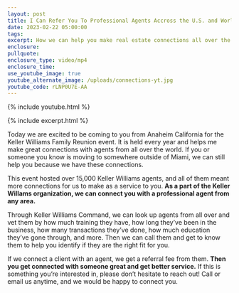 ```yaml
---
layout: post
title: I Can Refer You To Professional Agents Accross the U.S. and Worldwide
date: 2023-02-22 05:00:00
tags:
excerpt: How we can help you make real estate connections all over the world.
enclosure:
pullquote:
enclosure_type: video/mp4
enclosure_time:
use_youtube_image: true
youtube_alternate_image: /uploads/connections-yt.jpg
youtube_code: rLNP0U7E-AA
---
```

{% include youtube.html %}

{% include excerpt.html %}

Today we are excited to be coming to you from Anaheim California for the Keller Williams Family Reunion event. It is held every year and helps me make great connections with agents from all over the world. If you or someone you know is moving to somewhere outside of Miami, we can still help you because we have these connections.&nbsp;

This event hosted over 15,000 Keller Williams agents, and all of them meant more connections for us to make as a service to you. **As a part of the Keller Willams organization, we can connect you with a professional agent from any area.&nbsp;**

Through Keller Williams Command, we can look up agents from all over and vet them by how much training they have, how long they’ve been in the business, how many transactions they’ve done, how much education they’ve gone through, and more. Then we can call them and get to know them to help you identify if they are the right fit for you.&nbsp;

If we connect a client with an agent, we get a referral fee from them. **Then you get connected with someone great and get better service.** If this is something you’re interested in, please don’t hesitate to reach out! Call or email us anytime, and we would be happy to connect you.